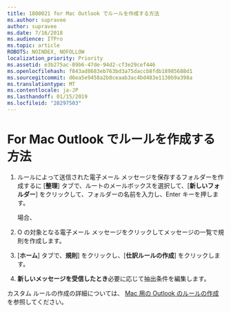 ```yaml
---
title: 1800021 for Mac Outlook でルールを作成する方法
ms.author: supravee
author: supravee
ms.date: 7/16/2018
ms.audience: ITPro
ms.topic: article
ROBOTS: NOINDEX, NOFOLLOW
localization_priority: Priority
ms.assetid: e3b275ac-09b6-47de-94d2-cf3e29cef446
ms.openlocfilehash: f843ad8683eb763bd3a75daccb8fdb18985688d1
ms.sourcegitcommit: d6ea5e9458a2b8ceaab3ac4bd483e1130b9a398a
ms.translationtype: MT
ms.contentlocale: ja-JP
ms.lasthandoff: 01/15/2019
ms.locfileid: "28297503"
---
```

# <a name="how-to-create-a-rule-in-outlook-for-mac"></a>For Mac Outlook でルールを作成する方法

1. ルールによって送信された電子メール メッセージを保存するフォルダーを作成するに [**整理**] タブで、ルートのメールボックスを選択して、[**新しいフォルダー**] をクリックして、フォルダーの名前を入力し、Enter キーを押します。
    
    場合、 
    
2. O の対象となる電子メール メッセージをクリックしてメッセージの一覧で規則を作成します。
    
3. [**ホーム**] タブで、**規則**] をクリックし、[**仕訳ルールの作成**] をクリックします。
    
4. **新しいメッセージを受信したとき**必要に応じて抽出条件を編集します。 
    
カスタム ルールの作成の詳細については、 [Mac 用の Outlook のルールの作成](https://aka.ms/AA1uy0v)を参照してください。
  


